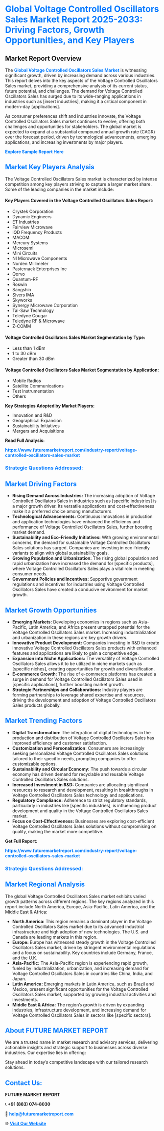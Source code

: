 <h1 style="color: #007BFF;">Global Voltage Controlled Oscillators Sales Market Report 2025-2033: Driving Factors, Growth Opportunities, and Key Players</h1>

<section id="overview">
<h2>Market Report Overview</h2>
<p>The <a href="https://www.futuremarketreport.com/industry-report/voltage-controlled-oscillators-sales-market" style="color: #007BFF; text-decoration: none;"><strong>Global Voltage Controlled Oscillators Sales Market</strong></a> is witnessing significant growth, driven by increasing demand across various industries. This report delves into the key aspects of the Voltage Controlled Oscillators Sales market, providing a comprehensive analysis of its current status, future potential, and challenges. The demand for Voltage Controlled Oscillators Sales has surged due to its wide-ranging applications in industries such as [insert industries], making it a critical component in modern-day [applications].</p>
<p>As consumer preferences shift and industries innovate, the Voltage Controlled Oscillators Sales market continues to evolve, offering both challenges and opportunities for stakeholders. The global market is expected to expand at a substantial compound annual growth rate (CAGR) over the forecast period, driven by technological advancements, emerging applications, and increasing investments by major players.</p>
</section>

<section id="overview">
<p><a href="https://www.futuremarketreport.com/request-sample/reportId=109729" style="color: #007BFF; text-decoration: none;"><strong>Explore Sample Report Here</strong></a></p>
</section>

<section id="key-players">
<h2 style="color: #007BFF;">Market Key Players Analysis</h2>
<p>The Voltage Controlled Oscillators Sales market is characterized by intense competition among key players striving to capture a larger market share. Some of the leading companies in the market include:</p>
<h4>Key Players Covered in the Voltage Controlled Oscillators Sales Report:</h4>
<ul><li>Crystek Corporation</li><li>Dynamic Engineers</li><li>ET Industries</li><li>Fairview Microwave</li><li>IQD Frequency Products</li><li>MACOM</li><li>Mercury Systems</li><li>Microsemi</li><li>Mini Circuits</li><li>NI Microwave Components</li><li>Norden Millimeter</li><li>Pasternack Enterprises Inc</li><li>Qorvo</li><li>Quantum-RF</li><li>Roswin</li><li>Sangshin</li><li>Sivers IMA</li><li>Skyworks</li><li>Synergy Microwave Corporation</li><li>Tai-Saw Technology</li><li>Teledyne Cougar</li><li>Teledyne RF &amp; Microwave</li><li>Z-COMM</li></ul>
<h4>Voltage Controlled Oscillators Sales Market Segmentation by Type:</h4>
<ul><li>Less than 1 dBm</li><li>1 to 30 dBm</li><li>Greater than 30 dBm</li></ul>

<h4>Voltage Controlled Oscillators Sales Market Segmentation by Application:</h4>
<ul><li>Mobile Radios</li><li>Satellite Communications</li><li>Test Instrumentation</li><li>Others</li></ul>
<p><strong>Key Strategies Adopted by Market Players:</strong></p>
<ul>
<li>Innovation and R&D</li>
<li>Geographical Expansion</li>
<li>Sustainability Initiatives</li>
<li>Mergers and Acquisitions</li>
</ul>
</section>

<section>
<p><strong>Read Full Analysis: </strong></p><a href="https://www.futuremarketreport.com/industry-report/voltage-controlled-oscillators-sales-market" style="color: #007BFF; text-decoration: none;"><strong>https://www.futuremarketreport.com/industry-report/voltage-controlled-oscillators-sales-market</strong></a>
<h3 style="color: #007BFF;">Strategic Questions Addressed:</h3>
</section>

<section id="driving-factors">
<h2 style="color: #007BFF;">Market Driving Factors</h2>
<ul>
<li><strong>Rising Demand Across Industries:</strong> The increasing adoption of Voltage Controlled Oscillators Sales in industries such as [specific industries] is a major growth driver. Its versatile applications and cost-effectiveness make it a preferred choice among manufacturers.</li>
<li><strong>Technological Advancements:</strong> Continuous innovations in production and application technologies have enhanced the efficiency and performance of Voltage Controlled Oscillators Sales, further boosting market demand.</li>
<li><strong>Sustainability and Eco-Friendly Initiatives:</strong> With growing environmental concerns, the demand for sustainable Voltage Controlled Oscillators Sales solutions has surged. Companies are investing in eco-friendly variants to align with global sustainability goals.</li>
<li><strong>Growing Population and Urbanization:</strong> The rising global population and rapid urbanization have increased the demand for [specific products], where Voltage Controlled Oscillators Sales plays a vital role in meeting consumer needs.</li>
<li><strong>Government Policies and Incentives:</strong> Supportive government regulations and incentives for industries using Voltage Controlled Oscillators Sales have created a conducive environment for market growth.</li>
</ul>
</section>

<section id="growth-opportunities">
<h2 style="color: #007BFF;">Market Growth Opportunities</h2>
<ul>
<li><strong>Emerging Markets:</strong> Developing economies in regions such as Asia-Pacific, Latin America, and Africa present untapped potential for the Voltage Controlled Oscillators Sales market. Increasing industrialization and urbanization in these regions are key growth drivers.</li>
<li><strong>Innovative Product Development:</strong> Companies investing in R&D to create innovative Voltage Controlled Oscillators Sales products with enhanced features and applications are likely to gain a competitive edge.</li>
<li><strong>Expansion into Niche Applications:</strong> The versatility of Voltage Controlled Oscillators Sales allows it to be utilized in niche markets such as [specific niches], creating opportunities for growth and diversification.</li>
<li><strong>E-commerce Growth:</strong> The rise of e-commerce platforms has created a surge in demand for Voltage Controlled Oscillators Sales used in [specific applications], further boosting market growth.</li>
<li><strong>Strategic Partnerships and Collaborations:</strong> Industry players are forming partnerships to leverage shared expertise and resources, driving the development and adoption of Voltage Controlled Oscillators Sales products globally.</li>
</ul>
</section>

<section id="trending-factors">
<h2 style="color: #007BFF;">Market Trending Factors</h2>
<ul>
<li><strong>Digital Transformation:</strong> The integration of digital technologies in the production and distribution of Voltage Controlled Oscillators Sales has improved efficiency and customer satisfaction.</li>
<li><strong>Customization and Personalization:</strong> Consumers are increasingly seeking personalized Voltage Controlled Oscillators Sales solutions tailored to their specific needs, prompting companies to offer customizable options.</li>
<li><strong>Sustainability and Circular Economy:</strong> The push towards a circular economy has driven demand for recyclable and reusable Voltage Controlled Oscillators Sales solutions.</li>
<li><strong>Increased Investment in R&D:</strong> Companies are allocating significant resources to research and development, resulting in breakthroughs in Voltage Controlled Oscillators Sales technology and applications.</li>
<li><strong>Regulatory Compliance:</strong> Adherence to strict regulatory standards, particularly in industries like [specific industries], is influencing product development and quality in the Voltage Controlled Oscillators Sales market.</li>
<li><strong>Focus on Cost-Effectiveness:</strong> Businesses are exploring cost-efficient Voltage Controlled Oscillators Sales solutions without compromising on quality, making the market more competitive.</li>
</ul>
</section>

<section>
<p><strong>Get Full Report: </strong></p><a href="https://www.futuremarketreport.com/industry-report/voltage-controlled-oscillators-sales-market" style="color: #007BFF; text-decoration: none;"><strong>https://www.futuremarketreport.com/industry-report/voltage-controlled-oscillators-sales-market</strong></a>
<h3 style="color: #007BFF;">Strategic Questions Addressed:</h3>
</section>


<section id="regional-analysis">
<h2 style="color: #007BFF;">Market Regional Analysis</h2>
<p>The global Voltage Controlled Oscillators Sales market exhibits varied growth patterns across different regions. The key regions analyzed in this report include North America, Europe, Asia-Pacific, Latin America, and the Middle East & Africa:</p>
<ul>
<li><strong>North America:</strong> This region remains a dominant player in the Voltage Controlled Oscillators Sales market due to its advanced industrial infrastructure and high adoption of new technologies. The U.S. and Canada are leading markets in this region.</li>
<li><strong>Europe:</strong> Europe has witnessed steady growth in the Voltage Controlled Oscillators Sales market, driven by stringent environmental regulations and a focus on sustainability. Key countries include Germany, France, and the U.K.</li>
<li><strong>Asia-Pacific:</strong> The Asia-Pacific region is experiencing rapid growth, fueled by industrialization, urbanization, and increasing demand for Voltage Controlled Oscillators Sales in countries like China, India, and Japan.</li>
<li><strong>Latin America:</strong> Emerging markets in Latin America, such as Brazil and Mexico, present significant opportunities for the Voltage Controlled Oscillators Sales market, supported by growing industrial activities and investments.</li>
<li><strong>Middle East & Africa:</strong> The region’s growth is driven by expanding industries, infrastructure development, and increasing demand for Voltage Controlled Oscillators Sales in sectors like [specific sectors].</li>
</ul>
</section>

<footer>
<h2 style="color: #007BFF;">About FUTURE MARKET REPORT</h2>
<p>We are a trusted name in market research and advisory services, delivering actionable insights and strategic support to businesses across diverse industries. Our expertise lies in offering:</p>

<p>Stay ahead in today’s competitive landscape with our tailored research solutions.</p>

<h2 style="color: #007BFF;">Contact Us:</h2>
<p><strong>FUTURE MARKET REPORT</strong></p>
<p>📞 <strong>+91 (883) 074-8030</strong></p>
<p>📧 <strong><a href="mailto:help@futuremarketreport.com" style="color: #007BFF;">help@futuremarketreport.com</a></strong></p>
<p>🌐 <strong><a href="https://www.futuremarketreport.com/" style="color: #007BFF;">Visit Our Website</a></strong></p>
</footer>